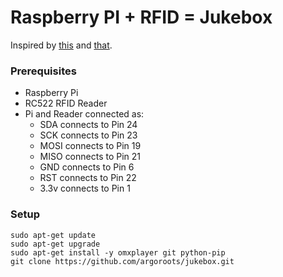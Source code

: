 # Raspberry PI + RFID = Jukebox

Inspired by [this](https://github.com/hoveeman/music-cards) and [that](https://pimylifeup.com/raspberry-pi-rfid-rc522/).

### Prerequisites
- Raspberry Pi
- RC522 RFID Reader
- Pi and Reader connected as:
  - SDA connects to Pin 24
  - SCK connects to Pin 23
  - MOSI connects to Pin 19
  - MISO connects to Pin 21
  - GND connects to Pin 6
  - RST connects to Pin 22
  - 3.3v connects to Pin 1

### Setup
```
sudo apt-get update
sudo apt-get upgrade
sudo apt-get install -y omxplayer git python-pip
git clone https://github.com/argoroots/jukebox.git
```
